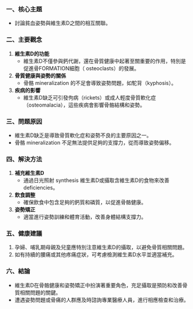 ### 一、核心主題  
- 討論貧血姿勢與維生素D之間的相互關聯。  

### 二、主要觀念  
1. **維生素D的功能**  
   - 維生素D不僅參與鈣代謝，還在骨質健康中起著至關重要的作用，特別是促進骨FORMATION細胞（ osteoclasts）的發展。  
2. **骨質健康與姿勢的關係**  
   - 骨骼 mineralization 的不足會導致姿勢問題，如駝背（kyphosis）。  
3. **疾病的影響**  
   - 維生素D缺乏可引發佝病（rickets）或成人輕度骨質軟化症（osteomalacia），這些疾病會影響骨骼結構和姿勢。  

### 三、問題原因  
- 維生素D缺乏是導致骨質軟化症和姿勢不良的主要原因之一。  
- 骨骼 mineralization 不足無法提供足夠的支撐力，從而導致姿勢偏移。  

### 四、解決方法  
1. **補充維生素D**  
   - 通過日光照射 synthesis 維生素D或攝取含維生素D的食物來改善 deficiencies。  
2. **飲食調整**  
   - 確保飲食中包含足夠的鈣質和磷質，以促進骨骼健康。  
3. **姿勢矯正**  
   - 適當進行姿勢訓練和體育活動，改善身體結構支撐力。  

### 五、健康建議  
1. 孕婦、哺乳期母親及兒童應特別注意維生素D的攝取，以避免骨質相關問題。  
2. 如有持續的腰痛或其他疼痛症狀，可考慮檢測維生素D水平並適當補充。  

### 六、結論  
- 維生素D在骨骼健康和姿勢矯正中扮演著重要角色，充足攝取是預防和改善骨質相關問題的關鍵。  
- 遭遇姿勢問題或骨痛的人群應及時諮詢專業醫療人員，進行相應檢查和治療。